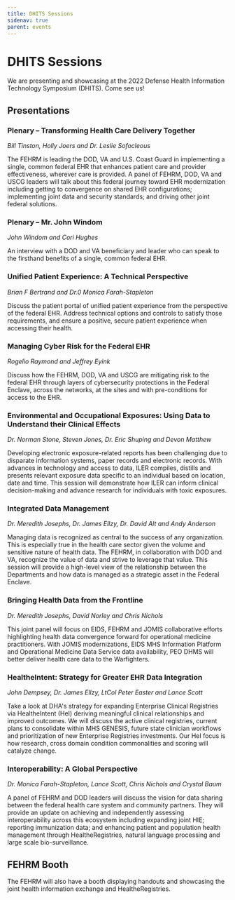 ```yaml
---
title: DHITS Sessions
sidenav: true
parent: events
---
```

# DHITS Sessions

We are presenting and showcasing at the 2022 Defense Health Information Technology Symposium (DHITS). Come see us! 

## Presentations

### Plenary – Transforming Health Care Delivery Together

*Bill Tinston, Holly Joers and Dr. Leslie Sofocleous*

The FEHRM is leading the DOD, VA and U.S. Coast Guard in implementing a single, common federal EHR that enhances patient care and provider effectiveness, wherever care is provided. A panel of FEHRM, DOD, VA and USCG leaders will talk about this federal journey toward EHR modernization including getting to convergence on shared EHR configurations; implementing joint data and security standards; and driving other joint federal solutions.

### Plenary – Mr. John Windom

*John Windom and Cori Hughes*

An interview with a DOD and VA beneficiary and leader who can speak to the firsthand benefits of a single, common federal EHR.

### Unified Patient Experience: A Technical Perspective

*Brian F Bertrand and Dr.0 Monica Farah-Stapleton*

Discuss the patient portal of unified patient experience from the perspective of the federal EHR. Address technical options and controls to satisfy those requirements, and ensure a positive, secure patient experience when accessing their health.

### Managing Cyber Risk for the Federal EHR

*Rogelio Raymond and Jeffrey Eyink*

Discuss how the FEHRM, DOD, VA and USCG are mitigating risk to the federal EHR through layers of cybersecurity protections in the Federal Enclave, across the networks, at the sites and with pre-conditions for access to the EHR.

### Environmental and Occupational Exposures: Using Data to Understand their Clinical Effects

*Dr. Norman Stone, Steven Jones, Dr. Eric Shuping and Devon Matthew*

Developing electronic exposure-related reports has been challenging due to disparate information systems, paper records and electronic records. With advances in technology and access to data, ILER compiles, distills and presents relevant exposure data specific to an individual based on location, date and time. This session will demonstrate how ILER can inform clinical decision-making and advance research for individuals with toxic exposures.

### Integrated Data Management

*Dr. Meredith Josephs, Dr. James Ellzy, Dr. David Alt and Andy Anderson*

Managing data is recognized as central to the success of any organization. This is especially true in the health care sector given the volume and sensitive nature of health data. The FEHRM, in collaboration with DOD and VA, recognize the value of data and strive to leverage that value. This session will provide a high-level view of the relationship between the Departments and how data is managed as a strategic asset in the Federal Enclave.

### Bringing Health Data from the Frontline

*Dr. Meredith Josephs, David Norley and Chris Nichols*

This joint panel will focus on EIDS, FEHRM and JOMIS collaborative efforts highlighting health data convergence forward for operational medicine practitioners. With JOMIS modernizations, EIDS MHS Information Platform and Operational Medicine Data Service data availability, PEO DHMS will better deliver health care data to the Warfighters.

### HealtheIntent: Strategy for Greater EHR Data Integration

*John Dempsey, Dr. James Ellzy, LtCol Peter Easter and Lance Scott*

Take a look at DHA's strategy for expanding Enterprise Clinical Registries via HealtheIntent (HeI) deriving meaningful clinical relationships and improved outcomes. We will discuss the active clinical registries, current plans to consolidate within MHS GENESIS, future state clinician workflows and prioritization of new Enterprise Registries investments. Our HeI focus is how research, cross domain condition commonalities and scoring will catalyze change.

### Interoperability: A Global Perspective

*Dr. Monica Farah-Stapleton, Lance Scott, Chris Nichols and Crystal Baum*

A panel of FEHRM and DOD leaders will discuss the vision for data sharing between the federal health care system and community partners. They will provide an update on achieving and independently assessing interoperability across this ecosystem including expanding joint HIE; reporting immunization data; and enhancing patient and population health management through HealtheRegistries, natural language processing and large scale bio-surveillance.

## FEHRM Booth

The FEHRM will also have a booth displaying handouts and showcasing the joint health information exchange and HealtheRegistries.